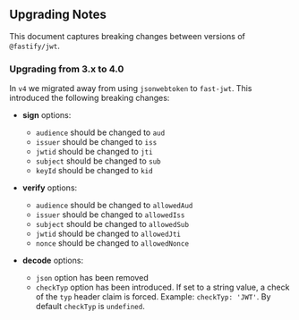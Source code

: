 ## Upgrading Notes
This document captures breaking changes between versions of `@fastify/jwt`.

### Upgrading from 3.x to 4.0

In `v4` we migrated away from using `jsonwebtoken` to `fast-jwt`. This introduced the following breaking changes:
- **sign** options:
  - `audience` should be changed to `aud`
  - `issuer` should be changed to `iss`
  - `jwtid` should be changed to `jti`
  - `subject` should be changed to `sub`
  - `keyId` should be changed to `kid`

- **verify** options:
  - `audience` should be changed to `allowedAud`
  - `issuer` should be changed to `allowedIss`
  - `subject` should be changed to `allowedSub`
  - `jwtid` should be changed to `allowedJti`
  - `nonce` should be changed to `allowedNonce`

- **decode** options:
  - `json` option has been removed
  - `checkTyp` option has been introduced. If set to a string value, a check of the `typ` header claim is forced. Example: `checkTyp: 'JWT'`. By default `checkTyp` is `undefined`.
